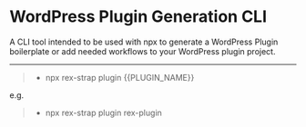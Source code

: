 # WordPress Plugin Generation CLI


A CLI tool intended to be used with npx to generate a WordPress Plugin boilerplate or add needed workflows to your WordPress plugin project.

____
>- npx rex-strap plugin {{PLUGIN_NAME}}

e.g.
>- npx rex-strap plugin rex-plugin
